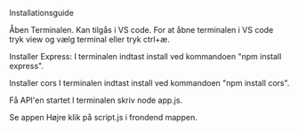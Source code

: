Installationsguide

Åben Terminalen. Kan tilgås i VS code. For at åbne terminalen i VS code tryk view og vælg terminal eller tryk ctrl+æ.

Installer Express:
I terminalen indtast install ved kommandoen  "npm install express".

Installer cors 
I terminalen indtast install ved kommandoen  "npm install cors".

Få API'en startet
I terminalen skriv node app.js.

Se appen
Højre klik på script.js i frondend mappen.


